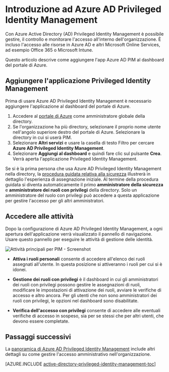 <properties
   pageTitle="Introduzione ad Azure AD Privileged Identity Management | Microsoft Azure"
   description="Informazioni su come gestire le identità con privilegi con l'applicazione Azure Active Directory Privileged Identity Management nel portale di Azure."
   services="active-directory"
   documentationCenter=""
   authors="kgremban"
   manager="femila"
   editor=""/>

<tags
   ms.service="active-directory"
   ms.devlang="na"
   ms.topic="get-started-article"
   ms.tgt_pltfrm="na"
   ms.workload="identity"
   ms.date="09/16/2016"
   ms.author="kgremban"/>

# Introduzione ad Azure AD Privileged Identity Management


Con Azure Active Directory (AD) Privileged Identity Management è possibile gestire, il controllo e monitorare l'accesso all'interno dell'organizzazione. È incluso l'accesso alle risorse in Azure AD e altri Microsoft Online Services, ad esempio Office 365 o Microsoft Intune.

Questo articolo descrive come aggiungere l'app Azure AD PIM al dashboard del portale di Azure.

## Aggiungere l'applicazione Privileged Identity Management

Prima di usare Azure AD Privileged Identity Management è necessario aggiungere l'applicazione al dashboard del portale di Azure.

1. Accedere al [portale di Azure](https://portal.azure.com/) come amministratore globale della directory.
2. Se l'organizzazione ha più directory, selezionare il proprio nome utente nell'angolo superiore destro del portale di Azure. Selezionare la directory in cui si userà PIM.
3. Selezionare **Altri servizi** e usare la casella di testo Filtro per cercare **Azure AD Privileged Identity Management**.
4. Selezionare **Aggiungi al dashboard** e quindi fare clic sul pulsante **Crea**. Verrà aperta l'applicazione Privileged Identity Management.


Se si è la prima persona che usa Azure AD Privileged Identity Management nella directory, la [procedura guidata relativa alla sicurezza](active-directory-privileged-identity-management-security-wizard.md) illustrerà in dettaglio l'esperienza di assegnazione iniziale. Al termine della procedura guidata si diventa automaticamente il primo **amministratore della sicurezza** e **amministratore dei ruoli con privilegi** della directory. Solo un amministratore del ruolo con privilegi può accedere a questa applicazione per gestire l'accesso per gli altri amministratori.

## Accedere alle attività

Dopo la configurazione di Azure AD Privileged Identity Management, a ogni apertura dell'applicazione verrà visualizzato il pannello di navigazione. Usare questo pannello per eseguire le attività di gestione delle identità.

![Attività principali per PIM - Screenshot](./media/active-directory-privileged-identity-management-getting-started/pim_tasks.png)

- **Attiva i ruoli personali** consente di accedere all'elenco dei ruoli assegnati all'utente. In questa posizione si attiveranno i ruoli per cui si è idonei.

- **Gestione dei ruoli con privilegi** è il dashboard in cui gli amministratori dei ruoli con privilegi possono gestire le assegnazioni di ruoli, modificare le impostazioni di attivazione dei ruoli, avviare le verifiche di accesso e altro ancora. Per gli utenti che non sono amministratori dei ruoli con privilegi, le opzioni nel dashboard sono disabilitate.

- **Verifica dell'accesso con privilegi** consente di accedere alle eventuali verifiche di accesso in sospeso, sia per se stessi che per altri utenti, che devono essere completate.


<!--Every topic should have next steps and links to the next logical set of content to keep the customer engaged-->
## Passaggi successivi

La [panoramica di Azure AD Privileged Identity Management](active-directory-privileged-identity-management-configure.md) include altri dettagli su come gestire l'accesso amministrativo nell'organizzazione.

[AZURE.INCLUDE [active-directory-privileged-identity-management-toc](../../includes/active-directory-privileged-identity-management-toc.md)]

<!--Image references-->

[1]: ./media/active-directory-privileged-identity-management-configure/PIM_EnablePim.png

<!----HONumber=AcomDC_0921_2016-->